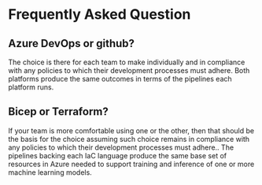 # Frequently Asked Question

## Azure DevOps or github?

The choice is there for each team to make individually and in compliance with any policies to which their development processes must adhere.  Both platforms produce the same outcomes in terms of the pipelines each platform runs.

## Bicep or Terraform?

If your team is more comfortable using one or the other, then that should be the basis for the choice assuming such choice remains in compliance with any policies to which their development processes must adhere..  The pipelines backing each IaC language produce the same base set of resources in Azure needed to support training and inference of one or more machine learning models.
